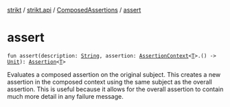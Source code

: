 [strikt](../../index.md) / [strikt.api](../index.md) / [ComposedAssertions](index.md) / [assert](./assert.md)

# assert

`fun assert(description: `[`String`](https://kotlinlang.org/api/latest/jvm/stdlib/kotlin/-string/index.html)`, assertion: `[`AssertionContext`](../-assertion-context/index.md)`<`[`T`](index.md#T)`>.() -> `[`Unit`](https://kotlinlang.org/api/latest/jvm/stdlib/kotlin/-unit/index.html)`): `[`Assertion`](../-assertion/index.md)`<`[`T`](index.md#T)`>`

Evaluates a composed assertion on the original subject.
This creates a new assertion in the composed context using the same
subject as the overall assertion.
This is useful because it allows for the overall assertion to contain much
more detail in any failure message.

